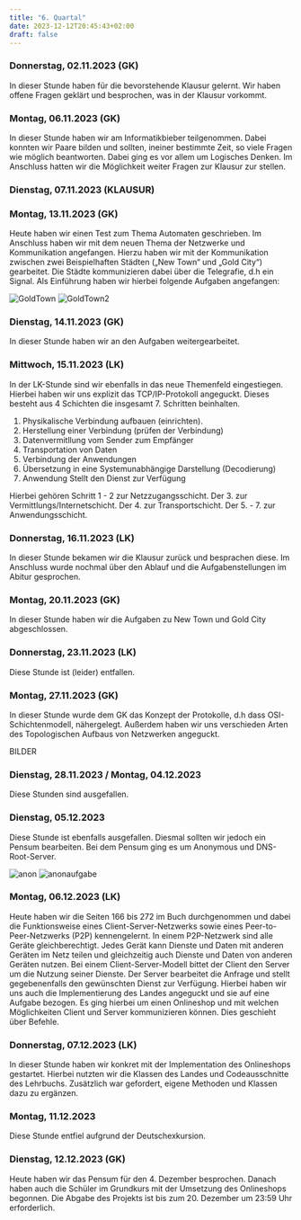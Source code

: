 ```yaml
---
title: "6. Quartal"
date: 2023-12-12T20:45:43+02:00
draft: false
---
```

### Donnerstag, 02.11.2023 (GK)
In dieser Stunde haben für die bevorstehende Klausur gelernt. Wir haben offene Fragen geklärt und besprochen, was in der Klausur vorkommt.

### Montag, 06.11.2023 (GK)
In dieser Stunde haben wir am Informatikbieber teilgenommen. Dabei konnten wir Paare bilden und sollten, ineiner bestimmte Zeit, so viele Fragen wie möglich beantworten. Dabei ging es vor allem um Logisches Denken. Im Anschluss hatten wir die Möglichkeit weiter Fragen zur Klausur zur stellen.

### Dienstag, 07.11.2023 (KLAUSUR)

### Montag, 13.11.2023 (GK)
Heute haben wir einen Test zum Thema Automaten geschrieben. Im Anschluss haben wir mit dem neuen Thema der Netzwerke und Kommunikation angefangen. Hierzu haben wir mit der Kommunikation zwischen zwei Beispielhaften Städten („New Town“ und „Gold City“) gearbeitet. Die Städte kommunizieren dabei über die Telegrafie, d.h ein Signal. Als Einführung haben wir hierbei folgende Aufgaben angefangen:

![GoldTown](/lernblog/kommunikation-im-wilden-westen-1.jpg)
![GoldTown2](/lernblog/kommunikation-im-wilden-westen-2.jpg)

### Dienstag, 14.11.2023 (GK)

In dieser Stunde haben wir an den Aufgaben weitergearbeitet.

### Mittwoch, 15.11.2023 (LK)

In der LK-Stunde sind wir ebenfalls in das neue Themenfeld eingestiegen. Hierbei haben wir uns explizit das TCP/IP-Protokoll angeguckt. Dieses besteht aus 4 Schichten die insgesamt 7. Schritten beinhalten.
1. Physikalische Verbindung aufbauen (einrichten).
2. Herstellung einer Verbindung (prüfen der Verbindung)
3. Datenvermitllung vom Sender zum Empfänger
4. Transportation von Daten
5. Verbindung der Anwendungen
6. Übersetzung in eine Systemunabhängige Darstellung (Decodierung)
7. Anwendung Stellt den Dienst zur Verfügung

Hierbei gehören Schritt 1 - 2 zur Netzzugangsschicht. Der 3. zur Vermittlungs/Internetschicht. Der 4. zur Transportschicht. Der 5. - 7. zur Anwendungsschicht.

### Donnerstag, 16.11.2023 (LK)

In dieser Stunde bekamen wir die Klausur zurück und besprachen diese. Im Anschluss wurde nochmal über den Ablauf und die Aufgabenstellungen im Abitur gesprochen.

### Montag, 20.11.2023 (GK)

In dieser Stunde haben wir die Aufgaben zu New Town und Gold City abgeschlossen.

### Donnerstag, 23.11.2023 (LK)

Diese Stunde ist (leider) entfallen.

### Montag, 27.11.2023 (GK)

In dieser Stunde wurde dem GK das Konzept der Protokolle, d.h dass OSI-Schichtenmodell, nähergelegt. Außerdem haben wir uns verschieden Arten des Topologischen Aufbaus von Netzwerken angeguckt.

BILDER

### Dienstag, 28.11.2023 / Montag, 04.12.2023 
Diese Stunden sind ausgefallen.

### Dienstag, 05.12.2023

Diese Stunde ist ebenfalls ausgefallen. Diesmal sollten wir jedoch ein Pensum bearbeiten. Bei dem Pensum ging es um Anonymous und DNS-Root-Server. 

![anon](/lernblog/anonymous.jpg)
![anonaufgabe](/lernblog/aufgabe-12-edited.jpg)


### Montag, 06.12.2023 (LK)

Heute haben wir die Seiten 166 bis 272 im Buch durchgenommen und dabei die Funktionsweise eines Client-Server-Netzwerks sowie eines Peer-to-Peer-Netzwerks (P2P) kennengelernt. In einem P2P-Netzwerk sind alle Geräte gleichberechtigt. Jedes Gerät kann Dienste und Daten mit anderen Geräten im Netz teilen und gleichzeitig auch Dienste und Daten von anderen Geräten nutzen. Bei einem Client-Server-Modell bittet der Client den Server um die Nutzung seiner Dienste. Der Server bearbeitet die Anfrage und stellt gegebenenfalls den gewünschten Dienst zur Verfügung. Hierbei haben wir uns auch die Implementierung des Landes angeguckt und sie auf eine Aufgabe bezogen. Es ging hierbei um einen Onlineshop und mit welchen Möglichkeiten Client und Server kommunizieren können. Dies geschieht über Befehle.


### Donnerstag, 07.12.2023 (LK)

In dieser Stunde haben wir konkret mit der Implementation des Onlineshops gestartet. Hierbei nutzten wir die Klassen des Landes und Codeausschnitte des Lehrbuchs. Zusätzlich war gefordert, eigene Methoden und Klassen dazu zu ergänzen.

### Montag, 11.12.2023

Diese Stunde entfiel aufgrund der Deutschexkursion.

### Dienstag, 12.12.2023 (GK)

Heute haben wir das Pensum für den 4. Dezember besprochen. Danach haben auch die Schüler im Grundkurs mit der Umsetzung des Onlineshops begonnen. Die Abgabe des Projekts ist bis zum 20. Dezember um 23:59 Uhr erforderlich.
